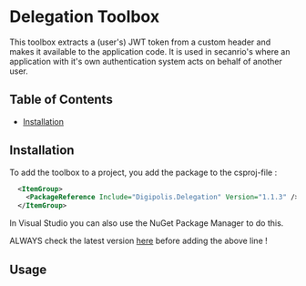# Delegation Toolbox

This toolbox extracts a (user's) JWT token from a custom header and makes it available to the application code.
It is used in secanrio's where an application with it's own authentication system acts on behalf of another user.

## Table of Contents

<!-- START doctoc generated TOC please keep comment here to allow auto update -->
<!-- DON'T EDIT THIS SECTION, INSTEAD RE-RUN doctoc TO UPDATE -->

- [Installation](#installation)

<!-- END doctoc generated TOC please keep comment here to allow auto update -->

## Installation

To add the toolbox to a project, you add the package to the csproj-file :

```xml
  <ItemGroup>
    <PackageReference Include="Digipolis.Delegation" Version="1.1.3" />
  </ItemGroup>
``` 

In Visual Studio you can also use the NuGet Package Manager to do this.

ALWAYS check the latest version [here](https://github.com/digipolisantwerp/delegation_aspnetcore/blob/master/src/Digipolis.Delegation/Digipolis.Delegation.csproj) before adding the above line !

## Usage

